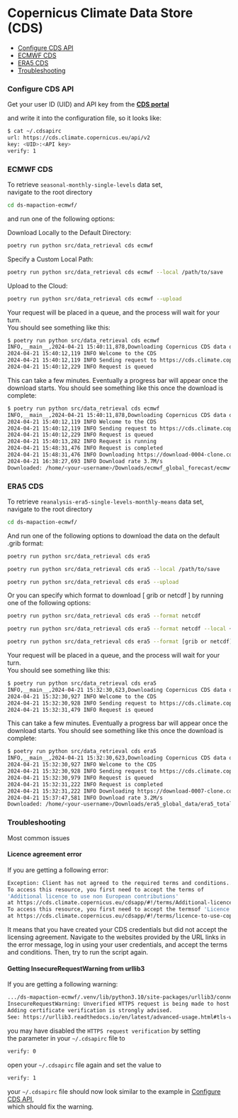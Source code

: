 # Copernicus Climate Data Store (CDS)

* [Configure CDS API](#configure-cds-api)
* [ECMWF CDS](#ecmwf-cds)
* [ERA5 CDS](#era5-cds)
* [Troubleshooting](#troubleshooting)

### Configure CDS API

Get your user ID (UID) and API key from the **[CDS portal](https://cds.climate.copernicus.eu/user)**

and write it into the configuration file, so it looks like:

```bash
$ cat ~/.cdsapirc
url: https://cds.climate.copernicus.eu/api/v2
key: <UID>:<API key>
verify: 1
```

### ECMWF CDS

To retrieve `seasonal-monthly-single-levels` data set,  
navigate to the root directory

```bash
cd ds-mapaction-ecmwf/
```

and run one of the following options:

Download Locally to the Default Directory:

```bash
poetry run python src/data_retrieval cds ecmwf
```

Specify a Custom Local Path:

```bash
poetry run python src/data_retrieval cds ecmwf --local /path/to/save
```

Upload to the Cloud:

```bash
poetry run python src/data_retrieval cds ecmwf --upload
```

Your request will be placed in a queue, and the process will wait for your turn.  
You should see something like this:

```bash
$ poetry run python src/data_retrieval cds ecmwf
INFO,__main__,2024-04-21 15:40:11,878,Downloading Copernicus CDS data of ECMWF global forecast..
2024-04-21 15:40:12,119 INFO Welcome to the CDS
2024-04-21 15:40:12,119 INFO Sending request to https://cds.climate.copernicus.eu/api/v2/resources/seasonal-monthly-single-levels
2024-04-21 15:40:12,229 INFO Request is queued

```

This can take a few minutes. Eventually a progress bar will appear once the download starts. You should see something like this once the download is complete:

```bash
$ poetry run python src/data_retrieval cds ecmwf
INFO,__main__,2024-04-21 15:40:11,878,Downloading Copernicus CDS data of ECMWF global forecast..
2024-04-21 15:40:12,119 INFO Welcome to the CDS
2024-04-21 15:40:12,119 INFO Sending request to https://cds.climate.copernicus.eu/api/v2/resources/seasonal-monthly-single-levels
2024-04-21 15:40:12,229 INFO Request is queued
2024-04-21 15:40:13,282 INFO Request is running
2024-04-21 15:48:31,476 INFO Request is completed
2024-04-21 15:48:31,476 INFO Downloading https://download-0004-clone.copernicus-climate.eu/cache-compute-0004/cache/data5/adaptor.mars.external-1713710412.4266803-14909-8-7ea73840-0e75-4abd-afd6-7923f56d40ee.grib to /home/<your-username>/Downloads/ecmwf_global_forecast/ecmwf_forecast_global_all_years.grib (10.9G)
2024-04-21 16:38:27,693 INFO Download rate 3.7M/s
Downloaded: /home/<your-username>/Downloads/ecmwf_global_forecast/ecmwf_forecast_global_all_years.grib
```

### ERA5 CDS

To retrieve `reanalysis-era5-single-levels-monthly-means` data set,  
navigate to the root directory

```bash
cd ds-mapaction-ecmwf/
```

And run one of the following options to download the data on the default .grib format:  

```bash
poetry run python src/data_retrieval cds era5
```

```bash
poetry run python src/data_retrieval cds era5 --local /path/to/save
```

```bash
poetry run python src/data_retrieval cds era5 --upload
```

Or you can specify which format to download [ grib or netcdf ] by running one of the following options:

```bash
poetry run python src/data_retrieval cds era5 --format netcdf
```

```bash
poetry run python src/data_retrieval cds era5 --format netcdf --local ~/Downloads/test2_era5
```

```bash
poetry run python src/data_retrieval cds era5 --format [grib or netcdf] --upload
```

Your request will be placed in a queue, and the process will wait for your turn.  
You should see something like this:

```bash
$ poetry run python src/data_retrieval cds era5
INFO,__main__,2024-04-21 15:32:30,623,Downloading Copernicus CDS data of ERA5 total precipitation..
2024-04-21 15:32:30,927 INFO Welcome to the CDS
2024-04-21 15:32:30,928 INFO Sending request to https://cds.climate.copernicus.eu/api/v2/resources/reanalysis-era5-single-levels-monthly-means
2024-04-21 15:32:31,479 INFO Request is queued

```

This can take a few minutes. Eventually a progress bar will appear once the download starts. You should see something like this once the download is complete:

```bash
$ poetry run python src/data_retrieval cds era5
INFO,__main__,2024-04-21 15:32:30,623,Downloading Copernicus CDS data of ERA5 total precipitation..
2024-04-21 15:32:30,927 INFO Welcome to the CDS
2024-04-21 15:32:30,928 INFO Sending request to https://cds.climate.copernicus.eu/api/v2/resources/reanalysis-era5-single-levels-monthly-means
2024-04-21 15:32:30,979 INFO Request is queued
2024-04-21 15:32:31,222 INFO Request is completed
2024-04-21 15:32:31,222 INFO Downloading https://download-0007-clone.copernicus-climate.eu/cache-compute-0007/cache/data9/adaptor.mars.internal-1713646916.8955271-14317-8-247ce0bd-b725-48bc-8d4a-0a301ee2e918.grib to /home/<your-username>/Downloads/era5_global_data/era5_total_precipitation_global_1981_2023_all_months.grib (1021.9M)
2024-04-21 15:37:47,581 INFO Download rate 3.2M/s
Downloaded: /home/<your-username>/Downloads/era5_global_data/era5_total_precipitation_global_1981_2023_all_months.grib
```

### Troubleshooting

Most common issues

#### Licence agreement error

If you are getting a following error:

```bash
Exception: Client has not agreed to the required terms and conditions..
To access this resource, you first need to accept the terms of
'Additional licence to use non European contributions'
at https://cds.climate.copernicus.eu/cdsapp/#!/terms/Additional-licence-to-use-non-European-contributions
To access this resource, you first need to accept the termsof 'Licence to use Copernicus Products'
at https://cds.climate.copernicus.eu/cdsapp/#!/terms/licence-to-use-copernicus-products
```

It means that you have created your CDS credentials but did not accept the licensing agreement. Navigate to the websites provided by the URL links in the error message, log in using your user credentials, and accept the terms and conditions. Then, try to run the script again.

#### Getting InsecureRequestWarning from urllib3

If you are getting a following warning:

```bash
.../ds-mapaction-ecmwf/.venv/lib/python3.10/site-packages/urllib3/connectionpool.py:1103:
InsecureRequestWarning: Unverified HTTPS request is being made to host 'cds.climate.copernicus.eu'.
Adding certificate verification is strongly advised.
See: https://urllib3.readthedocs.io/en/latest/advanced-usage.html#tls-warnings
```

you may have disabled the `HTTPS request verification` by setting  
the parameter in your `~/.cdsapirc` file to

```bash
verify: 0
```

open your `~/.cdsapirc` file again and set the value to

```bash
verify: 1
```

your `~/.cdsapirc` file should now look similar to the example in [Configure CDS API](#configure-cds-api),  
which should fix the warning.

